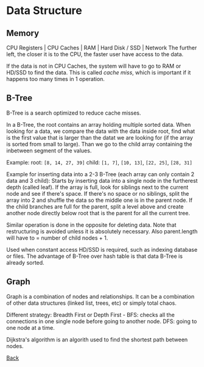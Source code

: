 # Data Structure

## Memory
CPU Registers | CPU Caches | RAM | Hard Disk / SSD | Network
The further left, the closer it is to the CPU, the faster user have access to the data.

If the data is not in CPU Caches, the system will have to go to RAM or HD/SSD to find the data. This is called *cache miss*, which is important if it happens too many times in 1 operation.

## B-Tree
B-Tree is a search optimized to reduce cache misses.

In a B-Tree, the root contains an array holding multiple sorted data. When looking for a data, we compare the data with the data inside root, find what is the first value that is larger than the datat we are looking for (if the array is sorted from small to large). Than we go to the child array containing the inbetween segment of the values.

Example:
root: `[8, 14, 27, 39]`
child: `[1, 7]`, `[10, 13]`, `[22, 25]`, `[28, 31]`

Example for inserting data into a 2-3 B-Tree (each array can only contain 2 data and 3 child):
Starts by inserting data into a single node in the furtherest depth (called leaf).
If the array is full, look for siblings next to the current node and see if there's space.
If there's no space or no siblings, split the array into 2 and shuffle the data so the middle one is in the parent node.
If the child branches are full for the parent, split a level above and create another node directly below root that is the parent for all the current tree.

Similar operation is done in the opposite for deleting data. Note that restructuring is avoided unless it is absolutely necessary.
Also parent.length will have to = number of child nodes + 1.

Used when constant access HD/SSD is required, such as indexing database or files. The advantage of B-Tree over hash table is that data B-Tree is already sorted.

## Graph
Graph is a combination of nodes and relationships. It can be a combination of other data structures (linked list, trees, etc) or simply total chaos.

Different strategy: Breadth First or Depth First -
BFS: checks all the connections in one single node before going to another node.
DFS: going to one node at a time.

Dijkstra's algorithm is an algorith used to find the shortest path between nodes.

[Back](../../README.md)
